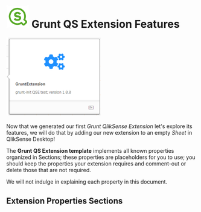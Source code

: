 # <img src="images/qs-logo-01.png" width="60px"> Grunt QS Extension Features

<img src="images/GruntExtension-v01.png" width="250px"><br><br>
Now that we generated our first <i>Grunt QlikSense Extension</i> let's explore its features, we will do that by adding our new extension to an empty <i>Sheet</i> in QlikSense Desktop!

The <b>Grunt QS Extension template</b> implements all known properties organized in Sections; these properties are placeholders for you to use; you should keep the properties your extension requires and comment-out or delete those that are not required.

We will not indulge in explaining each property in this document.

## Extension Properties Sections



